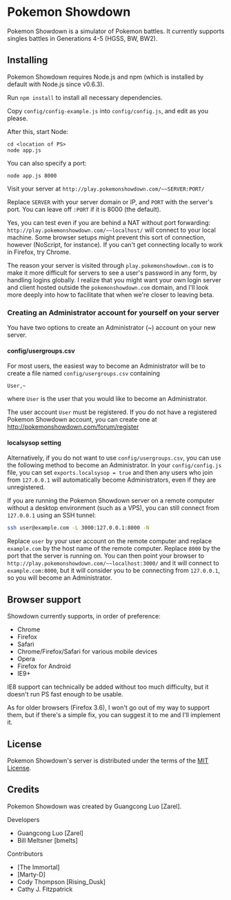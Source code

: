Pokemon Showdown
========================================================================

Pokemon Showdown is a simulator of Pokemon battles. It currently supports singles battles in Generations 4-5 (HGSS, BW, BW2).

Installing
------------------------------------------------------------------------

Pokemon Showdown requires Node.js and npm (which is installed by default with Node.js since v0.6.3).

Run `npm install` to install all necessary dependencies.

Copy `config/config-example.js` into `config/config.js`, and edit as you please.

After this, start Node:

	cd <location of PS>
	node app.js

You can also specify a port:

	node app.js 8000

Visit your server at `http://play.pokemonshowdown.com/~~SERVER:PORT/`

Replace `SERVER` with your server domain or IP, and `PORT` with the server's port. You can leave off `:PORT` if it is 8000 (the default).

Yes, you can test even if you are behind a NAT without port forwarding: `http://play.pokemonshowdown.com/~~localhost/` will connect to your local machine. Some browser setups might prevent this sort of connection, however (NoScript, for instance). If you can't get connecting locally to work in Firefox, try Chrome.

The reason your server is visited through `play.pokemonshowdown.com` is to make it more difficult for servers to see a user's password in any form, by handling logins globally. I realize that you might want your own login server and client hosted outside the `pokemonshowdown.com` domain, and I'll look more deeply into how to facilitate that when we're closer to leaving beta.

### Creating an Administrator account for yourself on your server

You have two options to create an Administrator (~) account on your new server.

#### config/usergroups.csv

For most users, the easiest way to become an Administrator will be to create a file named `config/usergroups.csv` containing

````
User,~
````

where `User` is the user that you would like to become an Administrator.

The user account `User` must be registered. If you do not have a registered Pokemon Showdown account, you can create one at http://pokemonshowdown.com/forum/register

#### localsysop setting

Alternatively, if you do not want to use `config/usergroups.csv`, you can use the following method to become an Administrator. In your `config/config.js` file, you can set `exports.localsysop = true` and then any users who join from `127.0.0.1` will automatically become Administrators, even if they are unregistered.

If you are running the Pokemon Showdown server on a remote computer without a desktop environment (such as a VPS), you can still connect from `127.0.0.1` using an SSH tunnel:

````bash
ssh user@example.com -L 3000:127.0.0.1:8000 -N
````

Replace `user` by your user account on the remote computer and replace `example.com` by the host name of the remote computer. Replace `8000` by the port that the server is running on. You can then point your browser to `http://play.pokemonshowdown.com/~~localhost:3000/` and it will connect to `example.com:8000`, but it will consider you to be connecting from `127.0.0.1`, so you will become an Administrator.


Browser support
------------------------------------------------------------------------

Showdown currently supports, in order of preference:

 - Chrome
 - Firefox
 - Safari
 - Chrome/Firefox/Safari for various mobile devices
 - Opera
 - Firefox for Android
 - IE9+

IE8 support can technically be added without too much difficulty, but it doesn't run PS fast enough to be usable.

As for older browsers (Firefox 3.6), I won't go out of my way to support them, but if there's a simple fix, you can suggest it to me and I'll implement it.

License
------------------------------------------------------------------------

Pokemon Showdown's server is distributed under the terms of the [MIT License][1].

  [1]: https://github.com/Zarel/Pokemon-Showdown/blob/master/LICENSE

Credits
------------------------------------------------------------------------

Pokemon Showdown was created by Guangcong Luo [Zarel].

Developers

- Guangcong Luo [Zarel]
- Bill Meltsner [bmelts]

Contributors

- [The Immortal]
- [Marty-D]
- Cody Thompson [Rising_Dusk]
- Cathy J. Fitzpatrick
